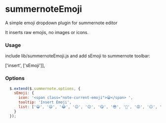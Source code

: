 # summernoteEmoji

A simple emoji dropdown plugin for summernote editor

It inserts raw emojis, no images or icons.

### Usage

include lib/summernoteEmoji.js and add sEmoji to summernote toolbar:

['insert', ['sEmoji']],

### Options

```js
  $.extend($.summernote.options, {
    sEmoji: {
      icon: '<span class="note-current-emoji">😀</span> ',
      tooltip: 'Insert Emoji',
      list: ['😀', '😃', '😂', '😊', '😉', '😋', '😎', '🙁', '😡', '😐', '😲', '😱', '😴', '🙄 ', '😈']
    }
  });
```
